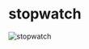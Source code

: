 # stopwatch
![stopwatch](https://github.com/mahla22/stopwatch/assets/115842700/c3621cb7-8c4d-46f6-93b4-5867c0ec8ad8)

